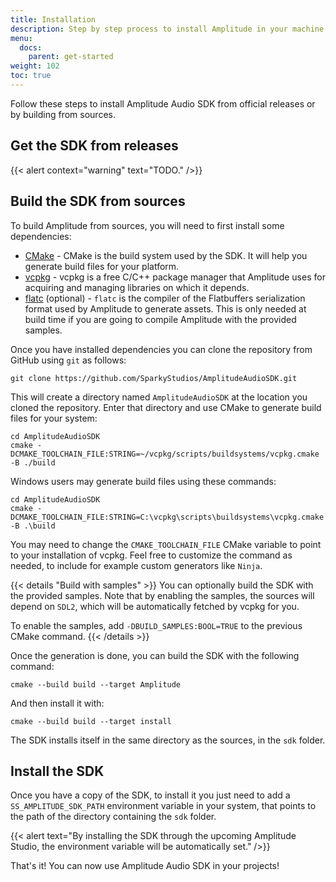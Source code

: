 ```yaml
---
title: Installation
description: Step by step process to install Amplitude in your machine and make it available to your projects.
menu:
  docs:
    parent: get-started
weight: 102
toc: true
---
```


Follow these steps to install Amplitude Audio SDK from official releases or by building from sources.

## Get the SDK from releases

{{< alert context="warning" text="TODO." />}}

## Build the SDK from sources

To build Amplitude from sources, you will need to first install some dependencies:

- [CMake](https://cmake.org) - CMake is the build system used by the SDK. It will help you generate build files for your platform.
- [vcpkg](https://vcpkg.io) - vcpkg is a free C/C++ package manager that Amplitude uses for acquiring and managing libraries on which it depends.
- [flatc](https://google.github.io/flatbuffers/) (optional) - `flatc` is the compiler of the Flatbuffers serialization format used by Amplitude to generate assets. This is only needed at build time if you are going to compile Amplitude with the provided samples.

Once you have installed dependencies you can clone the repository from GitHub using `git` as follows:

```shell
git clone https://github.com/SparkyStudios/AmplitudeAudioSDK.git
```

This will create a directory named `AmplitudeAudioSDK` at the location you cloned the repository. Enter that directory and use CMake to generate build files for your system:

```shell
cd AmplitudeAudioSDK
cmake -DCMAKE_TOOLCHAIN_FILE:STRING=~/vcpkg/scripts/buildsystems/vcpkg.cmake  -B ./build
```

Windows users may generate build files using these commands:

```shell
cd AmplitudeAudioSDK
cmake -DCMAKE_TOOLCHAIN_FILE:STRING=C:\vcpkg\scripts\buildsystems\vcpkg.cmake  -B .\build
```

You may need to change the `CMAKE_TOOLCHAIN_FILE` CMake variable to point to your installation of vcpkg. Feel free to customize the command as needed, to include for example custom generators like `Ninja`.

{{< details "Build with samples" >}}
You can optionally build the SDK with the provided samples. Note that by enabling the samples, the sources will depend on `SDL2`, which will be automatically fetched by vcpkg for you.

To enable the samples, add `-DBUILD_SAMPLES:BOOL=TRUE` to the previous CMake command.
{{< /details >}}

Once the generation is done, you can build the SDK with the following command:

```shell
cmake --build build --target Amplitude
```

And then install it with:

```shell
cmake --build build --target install
```

The SDK installs itself in the same directory as the sources, in the `sdk` folder.

## Install the SDK

Once you have a copy of the SDK, to install it you just need to add a `SS_AMPLITUDE_SDK_PATH` environment variable in your system, that points to the path of the directory containing the `sdk` folder.

{{< alert text="By installing the SDK through the upcoming Amplitude Studio, the environment variable will be automatically set." />}}

That's it! You can now use Amplitude Audio SDK in your projects!
